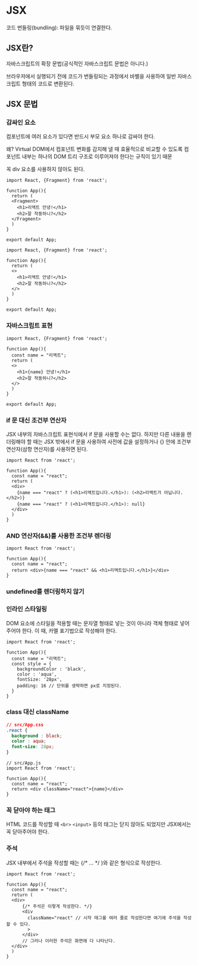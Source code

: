 # JSX

코드 번들링(bundling): 파일을 묶듯이 연결한다. 

## JSX란?

자바스크립트의 확장 문법(공식적인 자바스크립트 문법은 아니다.)

브라우저에서 실행되기 전에 코드가 번들링되는 과정에서 바벨을 사용하여 일반 자바스크립트 형태의 코드로 변환된다. 

## JSX 문법

### 감싸인 요소

컴포넌트에 여러 요소가 있다면 반드시 부모 요소 하나로 감싸야 한다. 

왜? Virtual DOM에서 컴포넌트 변화를 감지해 낼 때 효율적으로 비교할 수 있도록 컴포넌트 내부는 하나의 DOM 트리 구조로 이루어져야 한다는 규칙이 있기 때문

꼭 div 요소를 사용하지 않아도 된다. 

```react
import React, {Fragment} from 'react';

function App(){
  return (
  <Fragment>
  	<h1>리액트 안녕!</h1>
    <h2>잘 작동하니?</h2>
  </Fragment>
  )
}

export default App;
```

```react
import React, {Fragment} from 'react';

function App(){
  return (
  <>
  	<h1>리액트 안녕!</h1>
    <h2>잘 작동하니?</h2>
  </>
  )
}

export default App;
```

### 자바스크립트 표현 

```react
import React, {Fragment} from 'react';

function App(){
  const name = "리액트";
  return (
  <>
  	<h1>{name} 안녕!</h1>
    <h2>잘 작동하니?</h2>
  </>
  )
}

export default App;
```



### if 문 대신 조건부 연산자

JSX 내부의 자바스크립트 표현식에서 if 문을 사용할 수는 없다. 하지만 다른 내용을 렌더링해야 할 때는 JSX 밖에서 if 문을 사용하여 사전에 값을 설정하거나 {} 안에 조건부 연산자(삼항 연산자)를 사용하면 된다. 

```react
import React from 'react';

function App(){
  const name = "react";
  return (
  <div>
    {name === "react" ? (<h1>리액트입니다.</h1>): (<h2>리액트가 아닙니다.</h2>)}
    {name === "react" ? (<h1>리액트입니다.</h1>): null}
  </div>
  )
}
```



### AND 연산자(&&)를 사용한 조건부 렌더링

```react
import React from 'react';

function App(){
  const name = "react";
  return <div>{name === "react" && <h1>리액트입니다.</h1>}</div>
}
```



### undefined를 렌더링하지 않기

### 인라인 스타일링

DOM 요소에 스타일을 적용할 때는 문자열 형태로 넣는 것이 아니라 객체 형태로 넣어 주어야 한다. 이 때, 카멜 표기법으로 작성해야 한다. 

```react
import React from 'react';

function App(){
  const name = "리액트";
  const style = {
    backgroundColor : 'black',
    color : 'aqua',
    fontSize: '28px',
   	padding: 16 // 단위를 생략하면 px로 지정된다.
  }
}
```



### class 대신 className

```css
// src/App.css
.react {
  background : black;
  color : aqua;
  font-size: 28px;
}
```



```react
// src/App.js
import React from 'react';

function App(){
  const name = "react";
  return <div className="react">{name}</div>
}
```



### 꼭 닫아야 하는 태그

HTML 코드를 작성할 때 `<br>` `<input>` 등의 태그는 닫지 않아도 되었지만 JSX에서는 꼭 닫아주어야 한다. 



### 주석

JSX 내부에서 주석을 작성할 때는 {/* ... */ }와 같은 형식으로 작성한다. 

```react
import React from 'react';

function App(){
  const name = "react";
  return (
  <div>
      {/* 주석은 이렇게 작성한다. */}
      <div
        className="react" // 시작 태그를 여러 줄로 작성한다면 여기에 주석을 작성할 수 있다. 
        >
      </div>
      // 그러나 이러한 주석은 화면에 다 나타난다. 
  </div>
  )
}
```

